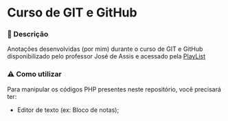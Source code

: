 # Curso de GIT e GitHub

### 📌 Descrição
Anotações desenvolvidas (por mim) durante o curso de GIT e GitHub disponibilizado pelo professor José de Assis e acessado pela [PlayList](https://www.youtube.com/playlist?list=PLbEOwbQR9lqzK14I7OOeREEIE4k6rjgIj)

### ⚠ Como utilizar
Para manipular os códigos PHP presentes neste repositório, você precisará ter:

- Editor de texto (ex: Bloco de notas);
